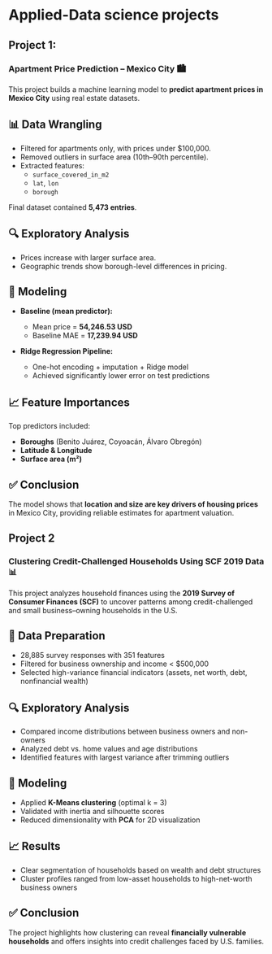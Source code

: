 # Applied-Data science projects

## Project 1:
### Apartment Price Prediction – Mexico City 🏙️

This project builds a machine learning model to **predict apartment prices in Mexico City** using real estate datasets.  

## 📊 Data Wrangling
- Filtered for apartments only, with prices under $100,000.  
- Removed outliers in surface area (10th–90th percentile).  
- Extracted features:  
  - `surface_covered_in_m2`  
  - `lat`, `lon`  
  - `borough`  

Final dataset contained **5,473 entries**.

## 🔍 Exploratory Analysis
- Prices increase with larger surface area.  
- Geographic trends show borough-level differences in pricing.  

## 🤖 Modeling
- **Baseline (mean predictor):**  
  - Mean price = **54,246.53 USD**  
  - Baseline MAE = **17,239.94 USD**  

- **Ridge Regression Pipeline:**  
  - One-hot encoding + imputation + Ridge model  
  - Achieved significantly lower error on test predictions  

## 📈 Feature Importances
Top predictors included:  
- **Boroughs** (Benito Juárez, Coyoacán, Álvaro Obregón)  
- **Latitude & Longitude**  
- **Surface area (m²)**  

## ✅ Conclusion
The model shows that **location and size are key drivers of housing prices** in Mexico City, providing reliable estimates for apartment valuation.

## Project 2

### Clustering Credit-Challenged Households Using SCF 2019 Data 📊

This project analyzes household finances using the **2019 Survey of Consumer Finances (SCF)** to uncover patterns among credit-challenged and small business–owning households in the U.S.

## 🧹 Data Preparation
- 28,885 survey responses with 351 features  
- Filtered for business ownership and income < $500,000  
- Selected high-variance financial indicators (assets, net worth, debt, nonfinancial wealth)  

## 🔍 Exploratory Analysis
- Compared income distributions between business owners and non-owners  
- Analyzed debt vs. home values and age distributions  
- Identified features with largest variance after trimming outliers  

## 🤖 Modeling
- Applied **K-Means clustering** (optimal k = 3)  
- Validated with inertia and silhouette scores  
- Reduced dimensionality with **PCA** for 2D visualization  

## 📈 Results
- Clear segmentation of households based on wealth and debt structures  
- Cluster profiles ranged from low-asset households to high-net-worth business owners  

## ✅ Conclusion
The project highlights how clustering can reveal **financially vulnerable households** and offers insights into credit challenges faced by U.S. families.

